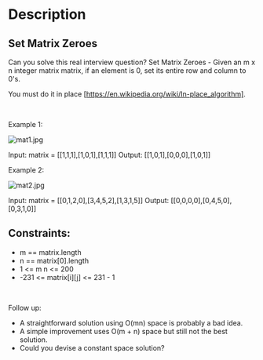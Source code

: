 # Description

 ## Set Matrix Zeroes

Can you solve this real interview question? Set Matrix Zeroes - Given an m x n integer matrix matrix, if an element is 0, set its entire row and column to 0's.

You must do it in place [https://en.wikipedia.org/wiki/In-place_algorithm].

 

Example 1:

![mat1.jpg](https://assets.leetcode.com/uploads/2020/08/17/mat1.jpg)


Input: matrix = [[1,1,1],[1,0,1],[1,1,1]]
Output: [[1,0,1],[0,0,0],[1,0,1]]


Example 2:

![mat2.jpg](https://assets.leetcode.com/uploads/2020/08/17/mat2.jpg)


Input: matrix = [[0,1,2,0],[3,4,5,2],[1,3,1,5]]
Output: [[0,0,0,0],[0,4,5,0],[0,3,1,0]]

## Constraints:
* m == matrix.length
 * n == matrix[0].length
 * 1 <= m
n <= 200
 * -231 <= matrix[i][j] <= 231 - 1

 

Follow up:

 * A straightforward solution using O(mn) space is probably a bad idea.
 * A simple improvement uses O(m + n) space
but still not the best solution.
 * Could you devise a constant space solution?
      